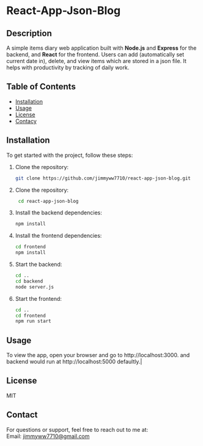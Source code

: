 # React-App-Json-Blog

## Description
A simple items diary web application built with **Node.js** and **Express** for the backend, and **React** for the frontend. Users can add (automatically set current date in), delete, and view items which are stored in a json file. It helps with productivity by tracking of daily work.

## Table of Contents
- [Installation](#installation)
- [Usage](#usage)
- [License](#license)
- [Contacy](#contact)

## Installation

To get started with the project, follow these steps:

1. Clone the repository:
   ```bash
   git clone https://github.com/jimmyww7710/react-app-json-blog.git
   ```
2. Clone the repository:
   ```bash
    cd react-app-json-blog
   ```
   
3. Install the backend dependencies:
   ```bash
   npm install
   ```

4. Install the frontend dependencies:
   ```bash
   cd frontend
   npm install
   ```

5. Start the backend:
   ```bash
   cd ..
   cd backend
   node server.js
   ```

6. Start the frontend:
   ```bash
   cd ..
   cd frontend
   npm run start
   ```
## Usage

  To view the app, open your browser and go to http://localhost:3000.
  and backend would run at http://localhost:5000 defaultly.|

## License

  MIT

## Contact

  For questions or support, feel free to reach out to me at:  
  Email: jimmyww7710@gmail.com
  
